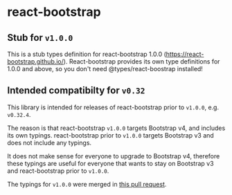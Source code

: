 # react-bootstrap

## Stub for `v1.0.0`
This is a stub types definition for react-bootstrap 1.0.0 (https://react-bootstrap.github.io/).
React-bootstrap provides its own type definitions for 1.0.0 and above, so you don't need @types/react-boostrap installed!

## Intended compatibilty for `v0.32`
This library is intended for releases of react-bootstrap prior to `v1.0.0`, e.g. `v0.32.4`.

The reason is that react-bootstrap `v1.0.0` targets Bootstrap v4, and includes its own
typings. react-bootstrap prior to `v1.0.0` targets Bootstrap v3 and does not include any
typings.

It does not make sense for everyone to upgrade to Bootstrap v4, therefore these typings
are useful for everyone that wants to stay on Bootstrap v3 and react-bootstrap prior to `v1.0.0`.

The typings for `v1.0.0` were merged in [this pull request](https://github.com/react-bootstrap/react-bootstrap/commit/2079b2292afb835d036fcceef47e8938c4a8d86a).
